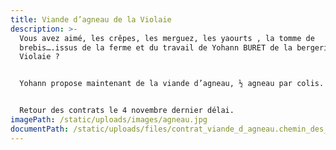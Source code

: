 ```yaml
---
title: Viande d’agneau de la Violaie
description: >-
  Vous avez aimé, les crêpes, les merguez, les yaourts , la tomme de
  brebis….issus de la ferme et du travail de Yohann BURET de la bergerie de la
  Violaie ?


  Yohann propose maintenant de la viande d’agneau, ½ agneau par colis.


  Retour des contrats le 4 novembre dernier délai.
imagePath: /static/uploads/images/agneau.jpg
documentPath: /static/uploads/files/contrat_viande_d_agneau.chemin_des_ruisseaux.pdf
---
```

